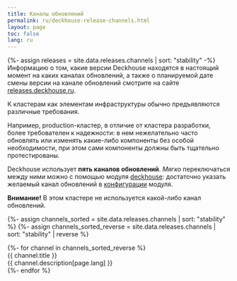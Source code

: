 ```yaml
---
title: Каналы обновлений
permalink: ru/deckhouse-release-channels.html
layout: page
toc: false
lang: ru
---
```


<link rel="stylesheet" type="text/css" href='{{ assets["releases.css"].digest_path }}' />
{%- assign releases = site.data.releases.channels | sort: "stability" -%}

<div class="docs__information warning active">
Информацию о том, какие версии Deckhouse находятся в настоящий момент на каких каналах обновлений, а также о планируемой дате смены версии на канале обновлений смотрите на сайте <a href="https://releases.deckhouse.ru" target="_blank">releases.deckhouse.ru</a>.
</div>  

К кластерам как элементам инфраструктуры обычно предъявляются различные требования.

Например, production-кластер, в отличие от кластера разработки, более требователен к надежности: в нем нежелательно часто обновлять или изменять какие-либо компоненты без особой необходимости, при этом сами компоненты должны быть тщательно протестированы.

Deckhouse использует **пять каналов обновлений**. *Мягко* переключаться между ними можно с помощью модуля [deckhouse](modules/002-deckhouse/): достаточно указать желаемый канал обновлений в [конфигурации](modules/002-deckhouse/configuration.html#parameters-releasechannel) модуля.

<div id="releases__stale__block" class="releases__info releases__stale__warning" >
  <strong>Внимание!</strong> В этом кластере не используется какой-либо канал обновлений.
</div>

{%- assign channels_sorted = site.data.releases.channels | sort: "stability" %}
{%- assign channels_sorted_reverse = site.data.releases.channels | sort: "stability" | reverse  %}

<div class="page__container page_releases" markdown="0">
<div class="releases__menu">
{%- for channel in channels_sorted_reverse %}
    <div class="releases__menu-item releases__menu--channel--{{ channel.name }}">
        <div class="releases__menu-item-header">
            <div class="releases__menu-item-title releases__menu--channel--{{ channel.name }}">
                {{ channel.title }}
            </div>
        </div>
        <div class="releases__menu-item-description">
            {{ channel.description[page.lang] }}
        </div>
    </div>
{%- endfor %}
</div>
</div>
